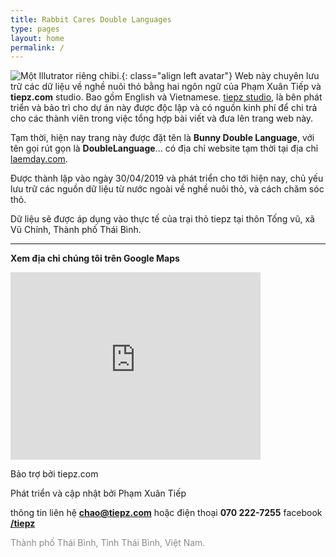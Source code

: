 ```yaml
---
title: Rabbit Cares Double Languages
type: pages
layout: home
permalink: /
---
```

![Một Illutrator riêng chibi.](/images/layout/logos/Nileane-Chibi-v2-byJessBoooworth.jpg){: class="align left avatar"} Web này chuyên lưu trữ các dữ liệu về nghề nuôi thỏ bằng hai ngôn ngữ của Phạm Xuân Tiếp và **tiepz.com** studio. Bao gồm English và Vietnamese. [tiepz studio](https://www.tiepz.com), là bên phát triển và bảo trì cho dự án này được độc lập và có nguồn kinh phí để chi trả cho các thành viên trong việc tổng hợp bài viết và đưa lên trang web này.

Tạm thời, hiện nay trang này được đặt tên là **Bunny Double Language**, với tên gọi rút gọn là **DoubleLanguage**... có địa chỉ website tạm thời tại địa chỉ [laemday.com](https://laemday.com).

Được thành lập vào ngày 30/04/2019 và phát triển cho tới hiện nay, chủ yếu lưu trữ các nguồn dữ liệu từ nước ngoài về nghề nuôi thỏ, và cách chăm sóc thỏ.

Dữ liệu sẽ được áp dụng vào thực tế của trại thỏ tiepz tại thôn Tống vũ, xã Vũ Chính, Thành phố Thái Bình.

* * *

**Xem địa chỉ chúng tôi trên Google Maps**

<iframe src="https://www.google.com/maps/embed?pb=!1m18!1m12!1m3!1d3738.9698981929578!2d106.35396651539646!3d20.42531991347873!2m3!1f0!2f0!3f0!3m2!1i1024!2i768!4f13.1!3m3!1m2!1s0x3135fb9aa5972f61%3A0xcc7ada82eb6c0a3d!2sTiepz+Studio!5e0!3m2!1svi!2s!4v1556616240636!5m2!1svi!2s" width="400" height="300" frameborder="0" style="border:0" allowfullscreen></iframe>

Bảo trợ bởi tiepz.com

Phát triển và cập nhật bởi Phạm Xuân Tiếp

thông tin liên hệ **chao@tiepz.com** hoặc điện thoại **070 222-7255** facebook [**/tiepz**](https://facebook.com/tiepz)

<span style="opacity:.5;"><span class="octicon octicon-location"></span> Thành phố Thái Bình, Tỉnh Thái Bình, Việt Nam.</span>
